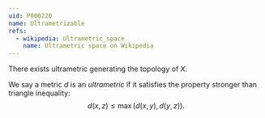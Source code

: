 ```yaml
---
uid: P000220
name: Ultrametrizable
refs:
  - wikipedia: Ultrametric_space
    name: Ultrametric space on Wikipedia
---
```


There exists ultrametric generating the topology of $X$.

We say a metric $d$ is an *ultrametric* if it satisfies the property stronger than triangle inequality: $$d(x, z) \leq \max(d(x, y), d(y, z)).$$
